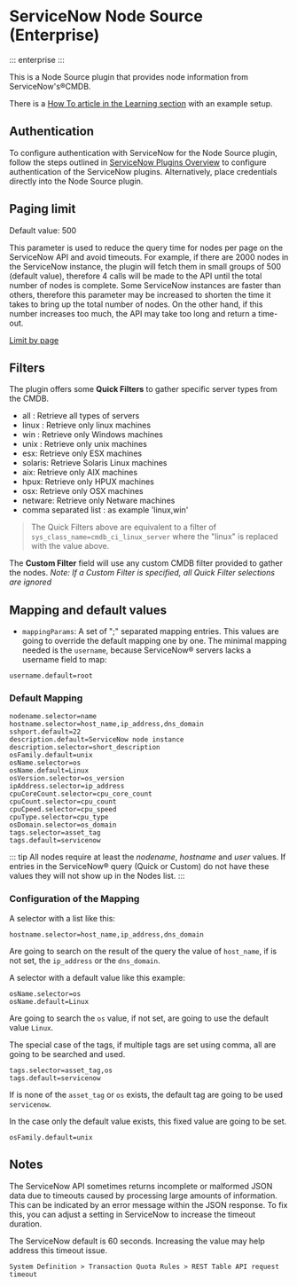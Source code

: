 # ServiceNow Node Source (Enterprise)
::: enterprise
:::

This is a Node Source plugin that provides node information from ServiceNow's&reg;CMDB.

There is a [How To article in the Learning section](/learning/howto/config-sn-nodesource.md) with an example setup.

## Authentication

To configure authentication with ServiceNow for the Node Source plugin, follow the steps outlined in [ServiceNow Plugins Overview](/manual/plugins/servicenow-plugins-overview.html) to configure authentication of the ServiceNow plugins.
Alternatively, place credentials directly into the Node Source plugin.

## Paging limit

Default value: 500

This parameter is used to reduce the query time for nodes per page on the ServiceNow API and avoid timeouts.
For example, if there are 2000 nodes in the ServiceNow instance, the plugin will fetch them in small groups of 500 (default value), therefore 4 calls will be made to the API until the total number of nodes is complete.
Some ServiceNow instances are faster than others, therefore this parameter may be increased to shorten the time it takes to bring up the total number of nodes.
On the other hand, if this number increases too much, the API may take too long and return a time-out.

[Limit by page](/assets/img/servicenow-paging-limit.png)

## Filters

The plugin offers some **Quick Filters** to gather specific server types from the CMDB.

- all : Retrieve all types of servers
- linux : Retrieve only linux machines
- win : Retrieve only Windows machines
- unix : Retrieve only unix machines
- esx: Retrieve only ESX machines
- solaris: Retrieve Solaris Linux machines
- aix: Retrieve only AIX machines
- hpux: Retrieve only HPUX machines
- osx: Retrieve only OSX machines
- netware: Retrieve only Netware machines
- comma separated list : as example 'linux,win'

> The Quick Filters above are equivalent to a filter of `sys_class_name=cmdb_ci_linux_server` where the "linux" is replaced with the value above.

The **Custom Filter** field will use any custom CMDB filter provided to gather the nodes.  _Note: If a Custom Filter is specified, all Quick Filter selections are ignored_

## Mapping and default values

- `mappingParams`: A set of ";" separated mapping entries. This values are going to override the default mapping
  one by one.
  The minimal mapping needed is the `username`, because ServiceNow&reg; servers lacks a username field to map:

```
username.default=root
```

### Default Mapping

```
nodename.selector=name
hostname.selector=host_name,ip_address,dns_domain
sshport.default=22
description.default=ServiceNow node instance
description.selector=short_description
osFamily.default=unix
osName.selector=os
osName.default=Linux
osVersion.selector=os_version
ipAddress.selector=ip_address
cpuCoreCount.selector=cpu_core_count
cpuCount.selector=cpu_count
cpuCpeed.selector=cpu_speed
cpuType.selector=cpu_type
osDomain.selector=os_domain
tags.selector=asset_tag
tags.default=servicenow
```

::: tip
All nodes require at least the _nodename_, _hostname_ and _user_ values.  If entries in the ServiceNow&reg; query (Quick or Custom) do not have these values they will not show up in the Nodes list.
:::

### Configuration of the Mapping

A selector with a list like this:

```
hostname.selector=host_name,ip_address,dns_domain
```

Are going to search on the result of the query the value of `host_name`, if is not set, the `ip_address` or the
`dns_domain`.

A selector with a default value like this example:

```
osName.selector=os
osName.default=Linux
```

Are going to search the `os` value, if not set, are going to use the default value `Linux`.

The special case of the tags, if multiple tags are set using comma, all are going to be searched and used.

```
tags.selector=asset_tag,os
tags.default=servicenow
```

If is none of the `asset_tag` or `os` exists, the default tag are going to be used `servicenow`.

In the case only the default value exists, this fixed value are going to be set.

```
osFamily.default=unix
```

## Notes
The ServiceNow API sometimes returns incomplete or malformed JSON data due to timeouts caused by processing large amounts of information. This can be indicated by an error message within the JSON response. To fix this, you can adjust a setting in ServiceNow to increase the timeout duration.

The ServiceNow default is 60 seconds.  Increasing the value may help address this timeout issue.

```
System Definition > Transaction Quota Rules > REST Table API request timeout
```